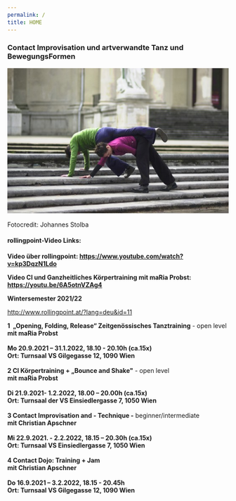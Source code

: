 ```yaml
---
permalink: /
title: HOME
---
```

### Contact Improvisation und artverwandte Tanz und BewegungsFormen

![Christian und maRia tanzen Contact Improvisation auf einer Stiege](/assets/uploads/dsc_1901_klein.jpg "Contact Improvisation")

Fotocredit: Johannes Stolba



#### rollingpoint-Video Links:

**Video über rollingpoint: <https://www.youtube.com/watch?v=kp3DqzN1Ldo>**

**Video CI und Ganzheitliches Körpertraining mit maRia Probst: <https://youtu.be/6A5otnVZAg4>**



**Wintersemester 2021/22**

<http://www.rollingpoint.at/?lang=deu&id=11>

**1  „Opening, Folding, Release“ Zeitgenössisches Tanztraining** - open level\
**mit maRia Probst**  \
\
**Mo 20.9.2021 – 31.1.2022, 18.10 - 20.10h (ca.15x)**\
**Ort: Turnsaal VS Gilgegasse 12, 1090 Wien**\
\
**2 CI Körpertraining + „Bounce and Shake"** - open level\
**mit maRia Probst**\
\
**Di 21.9.2021- 1.2.2022, 18.00 – 20.00h (ca.15x)**\
**Ort: Turnsaal der VS Einsiedlergasse 7, 1050 Wien**\
\
**3 Contact Improvisation and - Technique -** beginner/intermediate\
**mit Christian Apschner**\
\
**Mi 22.9.2021. - 2.2.2022, 18.15 – 20.30h (ca.15x)**\
**Ort: Turnsaal VS Einsiedlergasse 7, 1050 Wien**\
\
**4 Contact Dojo: Training + Jam**\
**mit Christian Apschner**\
\
**Do 16.9.2021 – 3.2.2022, 18.15 - 20.45h**\
**Ort: Turnsaal VS Gilgegasse 12, 1090 Wien**
